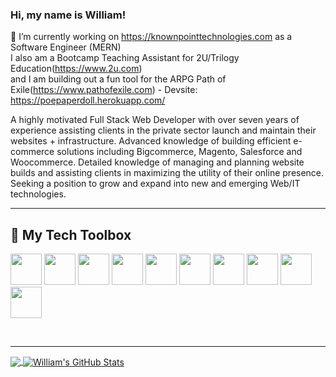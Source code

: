 ### Hi, my name is William!

🔭 I’m currently working on https://knownpointtechnologies.com as a Software Engineer (MERN)<br/>
I also am a Bootcamp Teaching Assistant for 2U/Trilogy Education(https://www.2u.com)  <br />
and I am building out a fun tool for the ARPG Path of Exile(https://www.pathofexile.com) - Devsite: https://poepaperdoll.herokuapp.com/

A highly motivated Full Stack Web Developer with over seven years of experience assisting clients in the private sector launch and maintain their websites + infrastructure. Advanced knowledge of building efficient e-commerce solutions including Bigcommerce, Magento, Salesforce and Woocommerce. Detailed knowledge of managing and planning website builds and assisting clients in maximizing the utility of their online presence. Seeking a position to grow and expand into new and emerging Web/IT technologies.
<hr />

## 🧰 My Tech Toolbox
<p>
<img src="https://cdn.jsdelivr.net/gh/devicons/devicon/icons/html5/html5-original.svg" width="50" height="50"/>
<img src="https://cdn.jsdelivr.net/gh/devicons/devicon/icons/css3/css3-original.svg" width="50" height="50"/>
<img src="https://cdn.jsdelivr.net/gh/devicons/devicon/icons/javascript/javascript-original.svg"width="50" height="50" />
<img src="https://cdn.jsdelivr.net/gh/devicons/devicon/icons/typescript/typescript-original.svg" width="50" height="50"/>
<img src="https://cdn.jsdelivr.net/gh/devicons/devicon/icons/react/react-original.svg"  width="50" height="50"/>
<img src="https://cdn.jsdelivr.net/npm/devicons@1.8.0/!SVG/git.svg" width="50" height="50" />
<img src="https://cdn.jsdelivr.net/npm/devicon-2.2@2.2.0/icons/mongodb/mongodb-original.svg"width="50" height="50" />
<img src="https://cdn.jsdelivr.net/gh/devicons/devicon/icons/mysql/mysql-plain-wordmark.svg"width="50" height="50" />
<img src="https://cdn.jsdelivr.net/gh/devicons/devicon/icons/visualstudio/visualstudio-plain.svg" width="50" height="50"/>
<img src="https://cdn.jsdelivr.net/gh/devicons/devicon/icons/jira/jira-original-wordmark.svg"width="50" height="50" />
  </p>
<br>  
<hr />
<div>
<a href="https://github.com/d606n6k/d606n6k">
  <img align="center" src="https://github-readme-stats.vercel.app/api/top-langs/?username=d606n6k&title_color=ffffff&text_color=c9cacc&icon_color=2bbc8a&bg_color=1d1f21&langs_count=3" />
</a>
<a href="https://github.com/d606n6k/d606n6k">
  <img align="center" src="https://github-readme-stats.vercel.app/api?username=d606n6k&show_icons=true&line_height=27&count_private=true&title_color=ffffff&text_color=c9cacc&icon_color=2bbc8a&bg_color=1d1f21" alt="William's GitHub Stats" />
</a>
</div>
<br>
<!--
**d606n6k/d606n6k** is a ✨ _special_ ✨ repository because its `README.md` (this file) appears on your GitHub profile.
Here are some ideas to get you started:
- 🔭 I’m currently working on ...
- 🌱 I’m currently learning ...
- 👯 I’m looking to collaborate on ...
- 🤔 I’m looking for help with ...
- 💬 Ask me about ...
- 📫 How to reach me: ...
- 😄 Pronouns: ...
- ⚡ Fun fact: ...
-->
